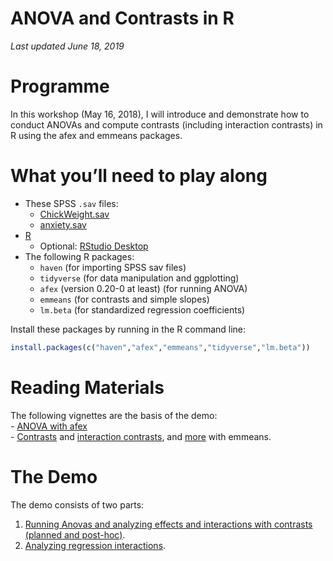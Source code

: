 ANOVA and Contrasts in R
================

<!-- README.md is generated from README.Rmd. Please edit that file -->

*Last updated June 18, 2019*

# Programme

In this workshop (May 16, 2018), I will introduce
and demonstrate how to conduct ANOVAs and compute contrasts (including
interaction contrasts) in R using the afex and emmeans packages.

# What you’ll need to play along

  - These SPSS `.sav` files:
      - [ChickWeight.sav](data/ChickWeight.sav)
      - [anxiety.sav](data/anxiety.sav)
  - [R](https://cran.r-project.org/)
      - Optional: [RStudio Desktop](https://www.rstudio.com/)
  - The following R packages:
      - `haven` (for importing SPSS sav files)
      - `tidyverse` (for data manipulation and ggplotting)
      - `afex` (version 0.20-0 at least) (for running ANOVA)
      - `emmeans` (for contrasts and simple slopes)  
      - `lm.beta` (for standardized regression coefficients)

Install these packages by running in the R command line:

``` r
install.packages(c("haven","afex","emmeans","tidyverse","lm.beta"))
```

# Reading Materials

The following vignettes are the basis of the demo:  
\- [ANOVA with
afex](https://cran.r-project.org/web/packages/afex/vignettes/afex_anova_example.html)  
\-
[Contrasts](https://cran.r-project.org/web/packages/emmeans/vignettes/comparisons.html)
and [interaction
contrasts](https://cran.r-project.org/web/packages/emmeans/vignettes/interactions.html),
and
[more](https://cran.r-project.org/web/packages/emmeans/vignettes/confidence-intervals.html)
with emmeans.

# The Demo

The demo consists of two parts:

1.  [Running Anovas and analyzing effects and interactions with
    contrasts (planned and post-hoc)](demo_anova.md).
2.  [Analyzing regression interactions](demo_SimpleSlopes.md).
